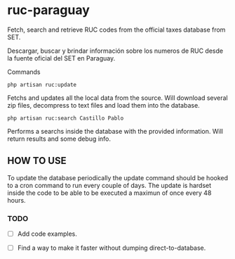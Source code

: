 # ruc-paraguay
Fetch, search and retrieve RUC codes from the official taxes database from SET. 

Descargar, buscar y brindar información sobre los numeros de RUC desde la fuente oficial del SET en Paraguay.




Commands 

`php artisan ruc:update`

Fetchs and updates all the local data from the source. Will download several zip files, decompress to text files and load them into the database.

`php artisan ruc:search Castillo Pablo`

Performs a searchs inside the database with the provided information. Will return  results and some debug info.

## HOW TO USE

To update the database periodically the update command should be hooked to a cron command to run every couple of days. The update is hardset inside the code to be able to be executed a maximun of once every 48 hours.

### TODO

- [ ] Add code examples.

- [ ] Find a way to make it faster without dumping direct-to-database.
